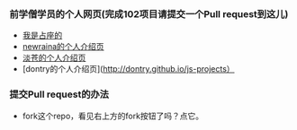 
 ### 前学僧学员的个人网页(完成102项目请提交一个Pull request到这儿)
 - [我是占座的](http://baidu.com)
 - [newraina的个人介绍页](http://about.newraina.com)
 - [淡苍的个人介绍页](http://page.blackganglion.com)
 - [dontry的个人介绍页](http://dontry.github.io/js-projects）
 

 ### 提交Pull request的办法
 - fork这个repo，看见右上方的fork按钮了吗？点它。
